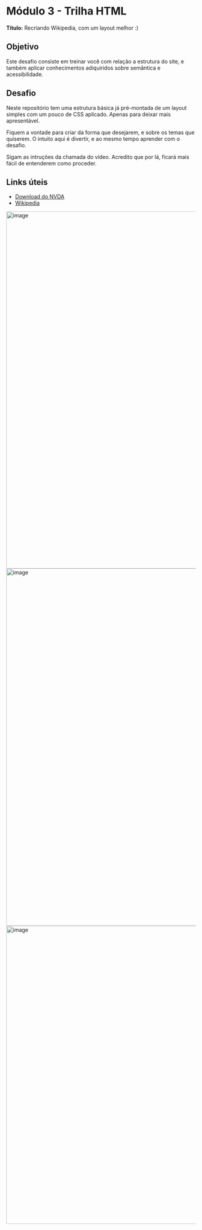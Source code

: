 # Módulo 3 - Trilha HTML

**Título:** Recriando Wikipedia, com um layout melhor :)

## Objetivo
Este desafio consiste em treinar você com relação a estrutura do site, e também aplicar conhecimentos adiquiridos sobre semântica e acessibilidade.

## Desafio
Neste repositório tem uma estrutura básica já pré-montada de um layout simples com um pouco de CSS aplicado. Apenas para deixar mais apresentável.

Fiquem a vontade para criar da forma que desejarem, e sobre os temas que quiserem. O intuito aqui é divertir, e ao mesmo tempo aprender com o desafio.

Sigam as intruções da chamada do vídeo. Acredito que por lá, ficará mais fácil de entenderem como proceder.

## Links úteis
- [Download do NVDA](https://www.nvaccess.org/download/)
- [Wikipedia](https://pt.wikipedia.org/)

<img width="1903" height="946" alt="image" src="https://github.com/user-attachments/assets/becd3331-b281-484b-839d-a05b3a81d817" />

<img width="1903" height="947" alt="image" src="https://github.com/user-attachments/assets/27fbd65f-0181-4dbe-a03d-b7c3b82573a1" />

<img width="1121" height="790" alt="image" src="https://github.com/user-attachments/assets/788bf62e-ea0c-4c59-a73c-e1af68290a91" />
